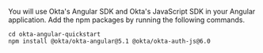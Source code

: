 You will use Okta's Angular SDK and Okta's JavaScript SDK in your Angular application. Add the npm packages by running the following commands.

```shell
cd okta-angular-quickstart
npm install @okta/okta-angular@5.1 @okta/okta-auth-js@6.0
```